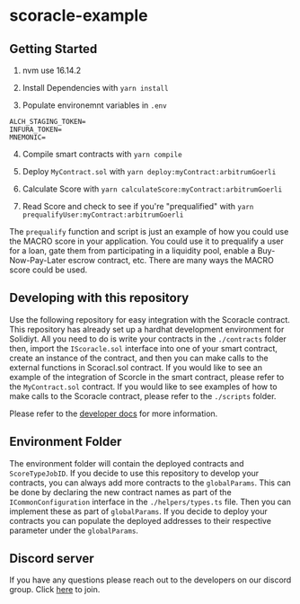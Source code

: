 # scoracle-example

## Getting Started
1. nvm use 16.14.2

2. Install Dependencies with `yarn install`

3. Populate environemnt variables in `.env`
```
ALCH_STAGING_TOKEN=
INFURA_TOKEN=
MNEMONIC=
```

4. Compile smart contracts with `yarn compile`

5. Deploy `MyContract.sol` with `yarn deploy:myContract:arbitrumGoerli`

6. Calculate Score with `yarn calculateScore:myContract:arbitrumGoerli`

7. Read Score and check to see if you're "prequalified" with `yarn prequalifyUser:myContract:arbitrumGoerli`

The `prequalify` function and script is just an example of how you could use the MACRO score in your application. You could use it to prequalify a user for a loan, gate them from participating in a liquidity pool, enable a Buy-Now-Pay-Later escrow contract, etc. There are many ways the MACRO score could be used.

## Developing with this repository
Use the following repository for easy integration with the Scoracle contract. This repository has already set up a hardhat development environment for Solidiyt. All you need to do is write your contracts in the `./contracts` folder then, import the `IScoracle.sol` interface into one of your smart contract, create an instance of the contract, and then you can make calls to the external functions in Scoracl.sol contract. If you would like to see an example of the integration of Scorcle in the smart contract, please refer to the `MyContract.sol` contract. If you would like to see examples of how to make calls to the Scoracle contract, please refer to the `./scripts` folder. 

Please refer to the [developer docs](https://dev.spectral.finance/#scoracle-contracts) for more information.

## Environment Folder
The environment folder will contain the deployed contracts and `ScoreTypeJobID`. If you decide to use this repository to develop your contracts, you can always add more contracts to the `globalParams`. This can be done by declaring the new contract names as part of the `ICommonConfiguration` interface in the `./helpers/types.ts` file. Then you can implement these as part of `globalParams`. If you decide to deploy your contracts you can populate the deployed addresses to their respective parameter under the `globalParams`. 

## Discord server
If you have any questions please reach out to the developers on our discord group. Click [here](https://discord.gg/hxUFdw9PzN) to join.